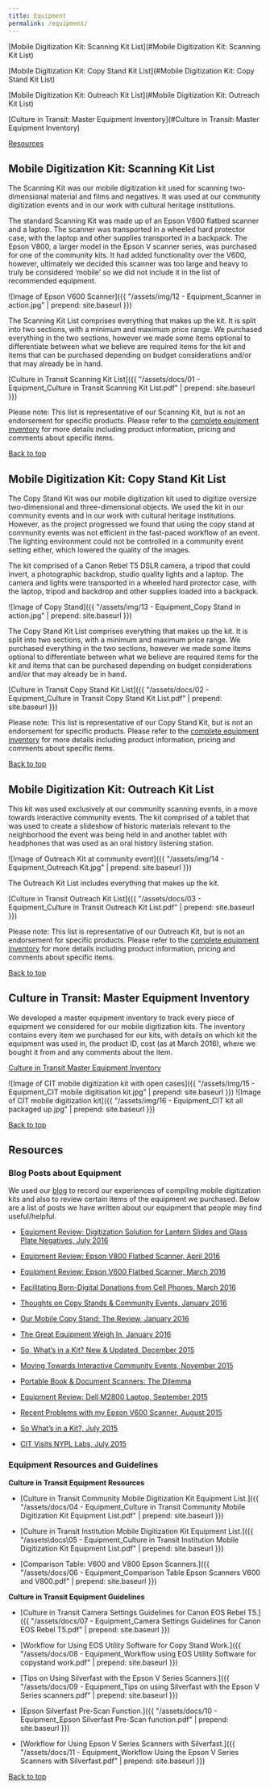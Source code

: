 ```yaml
---
title: Equipment
permalink: /equipment/
---
```



<a name="top"></a>

[Mobile Digitization Kit: Scanning Kit List](#Mobile Digitization Kit: Scanning Kit List)

[Mobile Digitization Kit: Copy Stand Kit List](#Mobile Digitization Kit: Copy Stand Kit List)

[Mobile Digitization Kit: Outreach Kit List](#Mobile Digitization Kit: Outreach Kit List)

[Culture in Transit: Master Equipment Inventory](#Culture in Transit: Master Equipment Inventory)

[Resources](#Resources)




## <a class="anchor" name="Mobile Digitization Kit: Scanning Kit List"></a>Mobile Digitization Kit: Scanning Kit List
The Scanning Kit was our mobile digitization kit used for scanning two-dimensional material and films and negatives. It was used at our community digitization events and in our work with cultural heritage institutions.


The standard Scanning Kit was made up of an Epson V600 flatbed scanner and a laptop. The scanner was transported in a wheeled hard protector case, with the laptop and other supplies transported in a backpack. The Epson V800, a larger model in the Epson V scanner series, was purchased for one of the community kits. It had added functionality over the V600, however, ultimately we decided this scanner was too large and heavy to truly be considered ‘mobile’ so we did not include it in the list of recommended equipment.


![Image of Epson V600 Scanner]({{ "/assets/img/12 - Equipment_Scanner in action.jpg" | prepend: site.baseurl }})


The Scanning Kit List comprises everything that makes up the kit. It is split into two sections, with a minimum and maximum price range. We purchased everything in the two sections, however we made some items optional to differentiate between what we believe are required items for the kit and items that can be purchased depending on budget considerations and/or that may already be in hand.


[Culture in Transit Scanning Kit List]({{ "/assets/docs/01 - Equipment_Culture in Transit Scanning Kit List.pdf" | prepend: site.baseurl }})


Please note: This list is representative of our Scanning Kit, but is not an endorsement for specific products. Please refer to the [complete equipment inventory](https://docs.google.com/spreadsheets/d/1ASXu0ps3BrqrjYUC8LhvxPvBK6h6OCs9qLuDLNxKu0c/edit?usp=sharing) for more details including product information, pricing and comments about specific items.



[Back to top](#top)




## <a class="anchor" name="Mobile Digitization Kit: Copy Stand Kit List"></a>Mobile Digitization Kit: Copy Stand Kit List
The Copy Stand Kit was our mobile digitization kit used to digitize oversize two-dimensional and three-dimensional objects. We used the kit in our community events and in our work with cultural heritage institutions. However, as the project progressed we found that using the copy stand at community events was not efficient in the fast-paced workflow of an event. The lighting environment could not be controlled in a community event setting either, which lowered the quality of the images.


The kit comprised of a Canon Rebel T5 DSLR camera, a tripod that could invert, a photographic backdrop, studio quality lights and a laptop. The camera and lights were transported in a wheeled hard protector case, with the laptop, tripod and backdrop and other supplies loaded into a backpack.


![Image of Copy Stand]({{ "/assets/img/13 - Equipment_Copy Stand in action.jpg" | prepend: site.baseurl }})


The Copy Stand Kit List comprises everything that makes up the kit. It is split into two sections, with a minimum and maximum price range. We purchased everything in the two sections, however we made some items optional to differentiate between what we believe are required items for the kit and items that can be purchased depending on budget considerations and/or that may already be in hand.


[Culture in Transit Copy Stand Kit List]({{ "/assets/docs/02 - Equipment_Culture in Transit Copy Stand Kit List.pdf" | prepend: site.baseurl }})


Please note: This list is representative of our Copy Stand Kit, but is not an endorsement for specific products. Please refer to the [complete equipment inventory](https://docs.google.com/spreadsheets/d/1ASXu0ps3BrqrjYUC8LhvxPvBK6h6OCs9qLuDLNxKu0c/edit?usp=sharing) for more details including product information, pricing and comments about specific items.



[Back to top](#top)




## <a class="anchor" name="Mobile Digitization Kit: Outreach Kit List"></a>Mobile Digitization Kit: Outreach Kit List
This kit was used exclusively at our community scanning events, in a move towards interactive community events. The kit comprised of a tablet that was used to create a slideshow of historic materials relevant to the neighborhood the event was being held in and another tablet with headphones that was used as an oral history listening station.


![Image of Outreach Kit at community event]({{ "/assets/img/14 - Equipment_Outreach Kit.jpg" | prepend: site.baseurl }})


The Outreach Kit List includes everything that makes up the kit.


[Culture in Transit Outreach Kit List]({{ "/assets/docs/03 - Equipment_Culture in Transit Outreach Kit List.pdf" | prepend: site.baseurl }})


Please note: This list is representative of our Outreach Kit, but is not an endorsement for specific products. Please refer to the [complete equipment inventory](https://docs.google.com/spreadsheets/d/1ASXu0ps3BrqrjYUC8LhvxPvBK6h6OCs9qLuDLNxKu0c/edit?usp=sharing) for more details including product information, pricing and comments about specific items.



[Back to top](#top)




## <a class="anchor" name="Culture in Transit: Master Equipment Inventory"></a>Culture in Transit: Master Equipment Inventory
We developed a master equipment inventory to track every piece of equipment we considered for our mobile digitization kits. The inventory contains every item we purchased for our kits, with details on which kit the equipment was used in, the product ID, cost (as at March 2016), where we bought it from and any comments about the item.


[Culture in Transit Master Equipment Inventory](https://docs.google.com/spreadsheets/d/1ASXu0ps3BrqrjYUC8LhvxPvBK6h6OCs9qLuDLNxKu0c/edit?usp=sharing)


![Image of CIT mobile digitization kit with open cases]({{ "/assets/img/15 - Equipment_CIT mobile digitisation kit.jpg" | prepend: site.baseurl }}) ![Image of CIT mobile digitization kit]({{ "/assets/img/16 - Equipment_CIT kit all packaged up.jpg" | prepend: site.baseurl }})



[Back to top](#top)




## <a class="anchor" name="Resources"></a>Resources



### Blog Posts about Equipment

We used our [blog](http://www.mnylc.org/cit/) to record our experiences of compiling mobile digitization kits and also to review certain items of the equipment we purchased. Below are a list of posts we have written about our equipment that people may find useful/helpful.




- [Equipment Review: Digitization Solution for Lantern Slides and Glass Plate Negatives, July 2016](http://www.mnylc.org/cit/?p=829)

- [Equipment Review: Epson V800 Flatbed Scanner, April 2016](http://www.mnylc.org/cit/?p=776)

- [Equipment Review: Epson V600 Flatbed Scanner, March 2016](http://www.mnylc.org/cit/?p=759)

- [Facilitating Born-Digital Donations from Cell Phones, March 2016](http://www.mnylc.org/cit/?p=703)

- [Thoughts on Copy Stands & Community Events, January 2016](http://www.mnylc.org/cit/?p=610)

- [Our Mobile Copy Stand: The Review, January 2016](http://www.mnylc.org/cit/?p=599)

- [The Great Equipment Weigh In, January 2016](http://www.mnylc.org/cit/?p=568)

- [So, What’s in a Kit? New & Updated, December 2015](http://www.mnylc.org/cit/?p=511)

- [Moving Towards Interactive Community Events, November 2015](http://www.mnylc.org/cit/?p=478)

- [Portable Book & Document Scanners: The Dilemma](http://www.mnylc.org/cit/?p=388)

- [Equipment Review: Dell M2800 Laptop, September 2015](http://www.mnylc.org/cit/?p=300)

- [Recent Problems with my Epson V600 Scanner, August 2015](http://www.mnylc.org/cit/?p=242)

- [So What’s in a Kit?, July 2015](http://www.mnylc.org/cit/?p=185)

- [CIT Visits NYPL Labs, July 2015](http://www.mnylc.org/cit/?p=164)




### Equipment Resources and Guidelines


**Culture in Transit Equipment Resources**


- [Culture in Transit Community Mobile Digitization Kit Equipment List.]({{ "/assets/docs/04 - Equipment_Culture in Transit Community Mobile Digitization Kit Equipment List.pdf" | prepend: site.baseurl }})

- [Culture in Transit Institution Mobile Digitization Kit Equipment List.]({{ "/assets\docs\05 - Equipment_Culture in Transit Institution Mobile Digitization Kit Equipment List.pdf" | prepend: site.baseurl }})

- [Comparison Table: V600 and V800 Epson Scanners.]({{ "/assets/docs/06 - Equipment_Comparison Table Epson Scanners V600 and V800.pdf" | prepend: site.baseurl }})




**Culture in Transit Equipment Guidelines**


- [Culture in Transit Camera Settings Guidelines for Canon EOS Rebel T5.]({{ "/assets/docs/07 - Equipment_Camera Settings Guidelines for Canon EOS Rebel T5.pdf" | prepend: site.baseurl }})

- [Workflow for Using EOS Utility Software for Copy Stand Work.]({{ "/assets/docs/08 - Equipment_Workflow using EOS Utility Software for copystand work.pdf" | prepend: site.baseurl }})

- [Tips on Using Silverfast with the Epson V Series Scanners.]({{ "/assets/docs/09 - Equipment_Tips on using Silverfast with the Epson V Series scanners.pdf" | prepend: site.baseurl }})

- [Epson Silverfast Pre-Scan Function.]({{ "/assets/docs/10 - Equipment_Epson Silverfast Pre-Scan function.pdf" | prepend: site.baseurl }})

- [Workflow for Using Epson V Series Scanners with Silverfast.]({{ "/assets/docs/11 - Equipment_Workflow Using the Epson V Series Scanners with Silverfast.pdf" | prepend: site.baseurl }})




[Back to top](#top)
